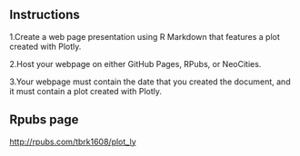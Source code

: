 ## Instructions
1.Create a web page presentation using R Markdown that features a plot created with Plotly.

2.Host your webpage on either GitHub Pages, RPubs, or NeoCities.

3.Your webpage must contain the date that you created the document, and it must contain a plot created with Plotly.

## Rpubs page
http://rpubs.com/tbrk1608/plot_ly
